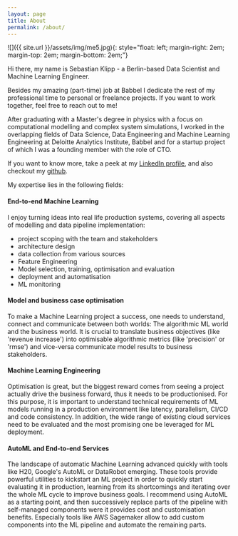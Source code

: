 ```yaml
---
layout: page
title: About
permalink: /about/
---
```


![]({{ site.url }}/assets/img/me5.jpg){: style="float: left; margin-right: 2em; margin-top: 2em; margin-bottom: 2em;"}

Hi there, my name is Sebastian Klipp - a Berlin-based Data Scientist and Machine Learning Engineer.

Besides my amazing (part-time) job at Babbel I dedicate the rest of my professional time to personal or freelance projects. If you want to work together, feel free to reach out to me!

After graduating with a Master's degree in physics with a focus on computational modelling and complex system simulations, I worked in the overlapping fields of Data Science, Data Engineering and Machine Learning Engineering at Deloitte Analytics Institute, Babbel and for a startup project of which I was a founding member with the role of CTO.

If you want to know more, take a peek at my [LinkedIn profile](https://www.linkedin.com/in/sebastianklipp/),
and also checkout my [github](https://github.com/wavelike).

My expertise lies in the following fields:

#### End-to-end Machine Learning
I enjoy turning ideas into real life production systems, covering all aspects of modelling and data pipeline implementation:
- project scoping with the team and stakeholders
- architecture design
- data collection from various sources
- Feature Engineering
- Model selection, training, optimisation and evaluation
- deployment and automatisation
- ML monitoring

#### Model and business case optimisation
To make a Machine Learning project a success, one needs to understand, connect and communicate between both worlds: The algorithmic ML world and the business world.
It is crucial to translate business objectives (like 'revenue increase') into optimisable algorithmic metrics (like 'precision' or 'rmse') and vice-versa communicate model results to business stakeholders. 

#### Machine Learning Engineering
Optimisation is great, but the biggest reward comes from seeing a project actually drive the business forward, thus it needs to be productionised. 
For this purpose, it is important to understand technical requirements of ML models running in a production environment like latency, parallelism, CI/CD and code consistency.
In addition, the wide range of existing cloud services need to be evaluated and the most promising one be leveraged for ML deployment.

#### AutoML and End-to-end Services
The landscape of automatic Machine Learning advanced quickly with tools like H20, Google's AutoML or DataRobot emerging. These tools provide powerful utilities to kickstart an ML project
in order to quickly start evaluating it in production, learning from its shortcomings and iterating over the whole ML cycle to improve business goals. 
I recommend using AutoML as a starting point, and then successively replace parts of the pipeline with self-managed components were it provides cost and customisation benefits. 
Especially tools like AWS Sagemaker allow to add custom components into the ML pipeline and automate the remaining parts.